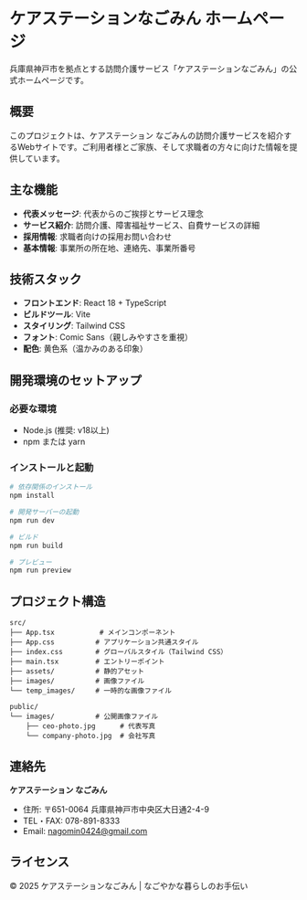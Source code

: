 # ケアステーションなごみん ホームページ

兵庫県神戸市を拠点とする訪問介護サービス「ケアステーションなごみん」の公式ホームページです。

## 概要

このプロジェクトは、ケアステーション なごみんの訪問介護サービスを紹介するWebサイトです。ご利用者様とご家族、そして求職者の方々に向けた情報を提供しています。

## 主な機能

- **代表メッセージ**: 代表からのご挨拶とサービス理念
- **サービス紹介**: 訪問介護、障害福祉サービス、自費サービスの詳細
- **採用情報**: 求職者向けの採用お問い合わせ
- **基本情報**: 事業所の所在地、連絡先、事業所番号

## 技術スタック

- **フロントエンド**: React 18 + TypeScript
- **ビルドツール**: Vite
- **スタイリング**: Tailwind CSS
- **フォント**: Comic Sans（親しみやすさを重視）
- **配色**: 黄色系（温かみのある印象）

## 開発環境のセットアップ

### 必要な環境

- Node.js (推奨: v18以上)
- npm または yarn

### インストールと起動

```bash
# 依存関係のインストール
npm install

# 開発サーバーの起動
npm run dev

# ビルド
npm run build

# プレビュー
npm run preview
```

## プロジェクト構造

```
src/
├── App.tsx           # メインコンポーネント
├── App.css          # アプリケーション共通スタイル
├── index.css        # グローバルスタイル（Tailwind CSS）
├── main.tsx         # エントリーポイント
├── assets/          # 静的アセット
├── images/          # 画像ファイル
└── temp_images/     # 一時的な画像ファイル

public/
└── images/          # 公開画像ファイル
    ├── ceo-photo.jpg      # 代表写真
    └── company-photo.jpg  # 会社写真
```

## 連絡先

**ケアステーション なごみん**
- 住所: 〒651-0064 兵庫県神戸市中央区大日通2-4-9
- TEL・FAX: 078-891-8333
- Email: nagomin0424@gmail.com

## ライセンス

© 2025 ケアステーションなごみん | なごやかな暮らしのお手伝い
